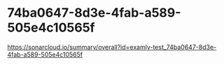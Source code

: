 # 74ba0647-8d3e-4fab-a589-505e4c10565f
https://sonarcloud.io/summary/overall?id=examly-test_74ba0647-8d3e-4fab-a589-505e4c10565f
